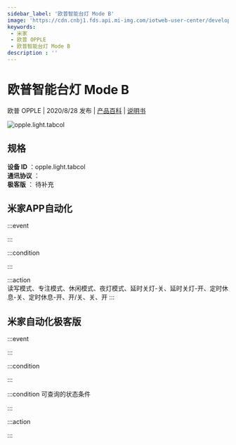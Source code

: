 ```yaml
---
sidebar_label: '欧普智能台灯 Mode B'
image: 'https://cdn.cnbj1.fds.api.mi-img.com/iotweb-user-center/developer_16790477257664gwS0Y6s.png?GalaxyAccessKeyId=AKVGLQWBOVIRQ3XLEW&Expires=9223372036854775807&Signature=C+Xud24+4f6U01LGrR8U+sgSlRo='
keywords: 
 - 米家
 - 欧普 OPPLE
 - 欧普智能台灯 Mode B
description : ''
---
```

# 欧普智能台灯 Mode B

欧普 OPPLE | 2020/8/28 发布 | [产品百科](https://home.mi.com/webapp/content/baike/product/index.html?model=opple.light.tabcol/) | [说明书](https://home.mi.com/views/introduction.html?model=opple.light.tabcol&region=cn)

![opple.light.tabcol](https://cdn.cnbj1.fds.api.mi-img.com/iotweb-user-center/developer_16790477257664gwS0Y6s.png?GalaxyAccessKeyId=AKVGLQWBOVIRQ3XLEW&Expires=9223372036854775807&Signature=C+Xud24+4f6U01LGrR8U+sgSlRo=)

## 规格  
> 
**设备 ID** ：opple.light.tabcol  
**通讯协议** ：  
**极客版**  ： 待补充 


## 米家APP自动化  

:::event  

:::

:::condition  

:::

:::action   
读写模式、专注模式、休闲模式、夜灯模式、延时关灯-关、延时关灯-开、定时休息-关、定时休息-开、开/关、关、开
:::

## 米家自动化极客版  

:::event  

:::

:::condition  

:::

:::condition 可查询的状态条件  

:::

:::action  

:::

        
